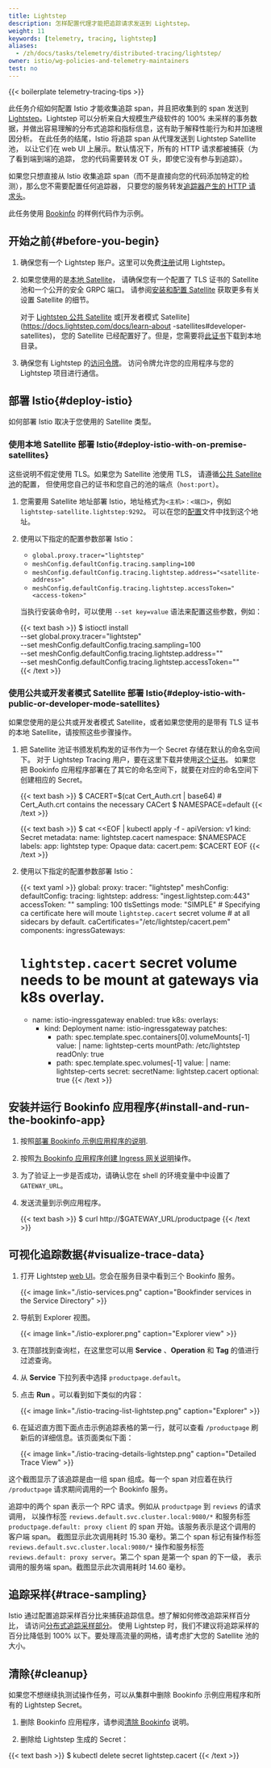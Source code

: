 ```yaml
---
title: Lightstep
description: 怎样配置代理才能把追踪请求发送到 Lightstep。
weight: 11
keywords: [telemetry, tracing, lightstep]
aliases:
  - /zh/docs/tasks/telemetry/distributed-tracing/lightstep/
owner: istio/wg-policies-and-telemetry-maintainers
test: no
---
```


{{< boilerplate telemetry-tracing-tips >}}

此任务介绍如何配置 Istio 才能收集追踪 span，并且把收集到的 span 发送到
[Lightstep](https://lightstep.com/products/)。Lightstep 可以分析来自大规模生产级软件的
100% 未采样的事务数据，并做出容易理解的分布式追踪和指标信息，这有助于解释性能行为和并加速根因分析。
在此任务的结尾，Istio 将追踪 span 从代理发送到 Lightstep Satellite 池，
以让它们在 web UI 上展示。默认情况下，所有的 HTTP 请求都被捕获（为了看到端到端的追踪，
您的代码需要转发 OT 头，即使它没有参与到追踪）。

如果您只想直接从 Istio 收集追踪 span（而不是直接向您的代码添加特定的检测），那么您不需要配置任何追踪器，
只要您的服务转发[追踪器产生的 HTTP 请求头](https://www.envoyproxy.io/docs/envoy/latest/configuration/http_conn_man/headers#config-http-conn-man-headers-x-ot-span-context)。

此任务使用 [Bookinfo](/zh/docs/examples/bookinfo/) 的样例代码作为示例。

## 开始之前{#before-you-begin}

1. 确保您有一个 Lightstep 账户。这里可以免费[注册](https://lightstep.com/products/tracing/)试用 Lightstep。

1. 如果您使用的是[本地 Satellite](https://docs.lightstep.com/docs/learn-about-satellites#on-premise-satellites)，
    请确保您有一个配置了 TLS 证书的 Satellite 池和一个公开的安全 GRPC 端口。
    请参阅[安装和配置 Satellite](https://docs.lightstep.com/docs/install-and-configure-satellites)
    获取更多有关设置 Satellite 的细节。

    对于 [Lightstep 公共 Satellite](https://docs.lightstep.com/docs/learn-about-satellites#public-satellites)
    或[开发者模式 Satellite](https://docs.lightstep.com/docs/learn-about -satellites#developer-satellites)，
    您的 Satellite 已经配置好了。但是，您需要将[此证书](https://docs.lightstep.com/docs/instrument-with-istio-as-your-service-mesh#cacertpem-file)下载到本地目录。

1. 确保您有 Lightstep 的[访问令牌](https://docs.lightstep.com/docs/create-and-manage-access-tokens)。
    访问令牌允许您的应用程序与您的 Lightstep 项目进行通信。

## 部署 Istio{#deploy-istio}

如何部署 Istio 取决于您使用的 Satellite 类型。

### 使用本地 Satellite 部署 Istio{#deploy-istio-with-on-premise- satellites}

这些说明不假定使用 TLS。如果您为 Satellite 池使用 TLS，
请遵循[公共 Satellite 池](#deploy-istio-with-public-or-developer-mode-satellites)的配置，
但使用您自己的证书和您自己的池的端点（`host:port`）。

1. 您需要用 Satellite 地址部署 Istio，地址格式为`<主机>：<端口>`，例如 `lightstep-satellite.lightstep:9292`。
    可以在您的[配置](https://docs.lightstep.com/docs/satellite-configuration-parameters#ports)文件中找到这个地址。

1. 使用以下指定的配置参数部署 Istio：

    - `global.proxy.tracer="lightstep"`
    - `meshConfig.defaultConfig.tracing.sampling=100`
    - `meshConfig.defaultConfig.tracing.lightstep.address="<satellite-address>"`
    - `meshConfig.defaultConfig.tracing.lightstep.accessToken="<access-token>"`

    当执行安装命令时，可以使用 `--set key=value` 语法来配置这些参数，例如：

    {{< text bash >}}
    $ istioctl install \
        --set global.proxy.tracer="lightstep" \
        --set meshConfig.defaultConfig.tracing.sampling=100 \
        --set meshConfig.defaultConfig.tracing.lightstep.address="<satellite-address>" \
        --set meshConfig.defaultConfig.tracing.lightstep.accessToken="<access-token>" \
    {{< /text >}}

### 使用公共或开发者模式 Satellite 部署 Istio{#deploy-istio-with-public-or-developer-mode-satellites}

如果您使用的是公共或开发者模式 Satellite，或者如果您使用的是带有 TLS 证书的本地 Satellite，请按照这些步骤操作。

1. 把 Satellite 池证书颁发机构发的证书作为一个 Secret 存储在默认的命名空间下。
    对于 Lightstep Tracing 用户，要在这里下载并使用[这个证书](https://docs.lightstep.com/docs/instrument-with-istio-as-your-service-mesh)。
    如果您把 Bookinfo 应用程序部署在了其它的命名空间下，就要在对应的命名空间下创建相应的 Secret。

    {{< text bash >}}
    $ CACERT=$(cat Cert_Auth.crt | base64) # Cert_Auth.crt contains the necessary CACert
    $ NAMESPACE=default
    {{< /text >}}

    {{< text bash >}}
    $ cat <<EOF | kubectl apply -f -
      apiVersion: v1
      kind: Secret
      metadata:
        name: lightstep.cacert
        namespace: $NAMESPACE
        labels:
          app: lightstep
      type: Opaque
      data:
        cacert.pem: $CACERT
    EOF
    {{< /text >}}

1. 使用以下指定的配置参数部署 Istio：

    {{< text yaml >}}
    global:
      proxy:
        tracer: "lightstep"
    meshConfig:
      defaultConfig:
        tracing:
          lightstep:
            address: "ingest.lightstep.com:443"
            accessToken: "<access-token>"
          sampling: 100
          tlsSettings
            mode: "SIMPLE"
            # Specifying ca certificate here will moute `lightstep.cacert` secret volume
            # at all sidecars by default.
            caCertificates="/etc/lightstep/cacert.pem"
    components:
      ingressGateways:
      # `lightstep.cacert` secret volume needs to be mount at gateways via k8s overlay.
      - name: istio-ingressgateway
        enabled: true
        k8s:
          overlays:
          - kind: Deployment
            name: istio-ingressgateway
            patches:
            - path: spec.template.spec.containers[0].volumeMounts[-1]
              value: |
                name: lightstep-certs
                mountPath: /etc/lightstep
                readOnly: true
            - path: spec.template.spec.volumes[-1]
              value: |
                name: lightstep-certs
                secret:
                  secretName: lightstep.cacert
                  optional: true
    {{< /text >}}

## 安装并运行 Bookinfo 应用程序{#install-and-run-the-bookinfo-app}

1. 按照[部署 Bookinfo 示例应用程序的说明](/zh/docs/examples/bookinfo/#deploying-the-application).

1. 按照[为 Bookinfo 应用程序创建 Ingress 网关说明](/zh/docs/examples/bookinfo/#determine-the-ingress-ip-and-port)操作。

1. 为了验证上一步是否成功，请确认您在 shell 的环境变量中中设置了 `GATEWAY_URL`。

1. 发送流量到示例应用程序。

    {{< text bash >}}
    $ curl http://$GATEWAY_URL/productpage
    {{< /text >}}

## 可视化追踪数据{#visualize-trace-data}

1. 打开 Lightstep [web UI](https://app.lightstep.com/)。您会在服务目录中看到三个 Bookinfo 服务。

    {{< image link="./istio-services.png" caption="Bookfinder services in the Service Directory" >}}

1. 导航到 Explorer 视图。

    {{< image link="./istio-explorer.png" caption="Explorer view" >}}

1. 在顶部找到查询栏，在这里您可以用 **Service** 、**Operation** 和 **Tag** 的值进行过滤查询。

1. 从 **Service** 下拉列表中选择 `productpage.default`。

1. 点击 **Run** 。可以看到如下类似的内容：

    {{< image link="./istio-tracing-list-lightstep.png" caption="Explorer" >}}

1. 在延迟直方图下面点击示例追踪表格的第一行，就可以查看 `/productpage` 刷新后的详细信息。该页面类似下面：

    {{< image link="./istio-tracing-details-lightstep.png" caption="Detailed Trace View" >}}

这个截图显示了该追踪是由一组 span 组成。每一个 span 对应着在执行 `/productpage` 请求期间调用的一个 Bookinfo 服务。

追踪中的两个 span 表示一个 RPC 请求。例如从 `productpage` 到 `reviews` 的请求调用，
以操作标签 `reviews.default.svc.cluster.local:9080/*` 和服务标签
`productpage.default: proxy client` 的 span 开始。该服务表示是这个调用的客户端 span。
截图显示此次调用耗时 15.30 毫秒。第二个 span 标记有操作标签 `reviews.default.svc.cluster.local:9080/*`
操作和服务标签 `reviews.default: proxy server`。第二个 span 是第一个 span 的下一级，
表示调用的服务端 span。截图显示此次调用耗时 14.60 毫秒。

## 追踪采样{#trace-sampling}

Istio 通过配置追踪采样百分比来捕获追踪信息。想了解如何修改追踪采样百分比，
请访问[分布式追踪采样部分](/zh/docs/tasks/observability/distributed-tracing/mesh-and-proxy-config/#customizing-trace-sampling)。
使用 Lightstep 时，我们不建议将追踪采样的百分比降低到 100% 以下。要处理高流量的网格，请考虑扩大您的 Satellite 池的大小。

## 清除{#cleanup}

如果您不想继续执测试操作任务，可以从集群中删除 Bookinfo 示例应用程序和所有的 Lightstep Secret。

1. 删除 Bookinfo 应用程序，请参阅[清除 Bookinfo](/zh/docs/examples/bookinfo/#cleanup) 说明。

1. 删除给 Lightstep 生成的 Secret：

{{< text bash >}}
$ kubectl delete secret lightstep.cacert
{{< /text >}}
